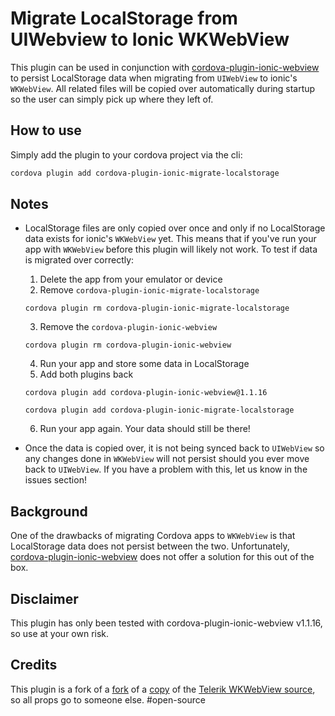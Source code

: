 # Migrate LocalStorage from UIWebview to Ionic WKWebView

This plugin can be used in conjunction with
[cordova-plugin-ionic-webview](https://github.com/ionic-team/cordova-plugin-ionic-webview)
to persist LocalStorage data when migrating from `UIWebView` to ionic's `WKWebView`. All related
files will be copied over automatically during startup so the user can simply pick up where they
left of.

## How to use

Simply add the plugin to your cordova project via the cli:
```sh
cordova plugin add cordova-plugin-ionic-migrate-localstorage
```

## Notes

- LocalStorage files are only copied over once and only if no LocalStorage data exists for ionic's `WKWebView`
yet. This means that if you've run your app with `WKWebView` before this plugin will likely not work.
To test if data is migrated over correctly:
    1. Delete the app from your emulator or device
    2. Remove `cordova-plugin-ionic-migrate-localstorage`
    
    ```
    cordova plugin rm cordova-plugin-ionic-migrate-localstorage
    ```
    3. Remove the `cordova-plugin-ionic-webview`
    
    ```
    cordova plugin rm cordova-plugin-ionic-webview
    ```

    4. Run your app and store some data in LocalStorage
    5. Add both plugins back
   
     ```
    cordova plugin add cordova-plugin-ionic-webview@1.1.16
    ```
    
    ```
    cordova plugin add cordova-plugin-ionic-migrate-localstorage
    ```
   
    6. Run your app again. Your data should still be there!

- Once the data is copied over, it is not being synced back to `UIWebView` so any changes done in
`WKWebView` will not persist should you ever move back to `UIWebView`. If you have a problem with this,
let us know in the issues section!

## Background

One of the drawbacks of migrating Cordova apps to `WKWebView` is that LocalStorage data does
not persist between the two. Unfortunately,
[cordova-plugin-ionic-webview](https://github.com/ionic-team/cordova-plugin-ionic-webview)
does not offer a solution for this out of the box.

## Disclaimer
This plugin has only been tested with cordova-plugin-ionic-webview v1.1.16, so use at your own risk.

## Credits

This plugin is a fork of a [fork](https://github.com/kas84/cordova-plugin-migrate-localstorage) of a [copy](https://github.com/MaKleSoft/cordova-plugin-migrate-localstorage) of the [Telerik WKWebView source](https://github.com/Telerik-Verified-Plugins/WKWebView/blob/master/src/ios/MyMainViewController.m), so all props go to someone else. #open-source